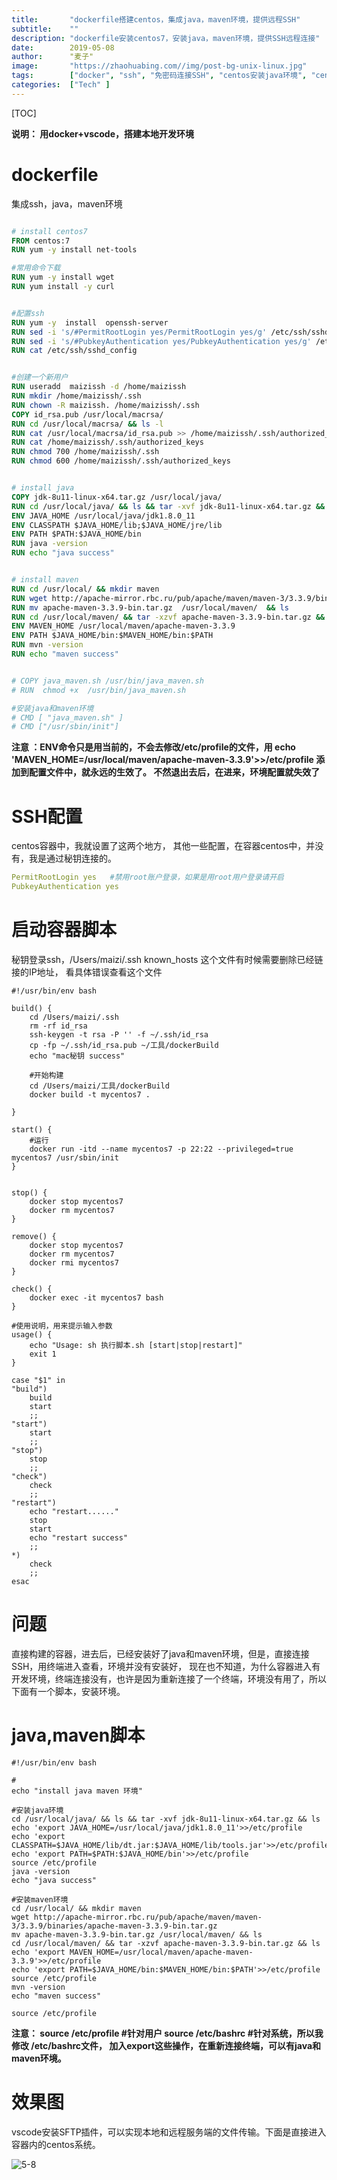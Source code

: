 ```yaml
---
title:       "dockerfile搭建centos，集成java，maven环境，提供远程SSH"
subtitle:    ""
description: "dockerfile安装centos7，安装java，maven环境，提供SSH远程连接"
date:        2019-05-08
author:      "麦子"
image:       "https://zhaohuabing.com//img/post-bg-unix-linux.jpg"
tags:        ["docker", "ssh", "免密码连接SSH", "centos安装java环境", "centos安装maven环境"]
categories:  ["Tech" ]
---
```




[TOC]

**说明： 用docker+vscode，搭建本地开发环境**

# dockerfile

集成ssh，java，maven环境

```dockerfile

# install centos7
FROM centos:7
RUN yum -y install net-tools  

#常用命令下载
RUN yum -y install wget
RUN yum install -y curl


#配置ssh 
RUN yum -y  install  openssh-server
RUN sed -i 's/#PermitRootLogin yes/PermitRootLogin yes/g' /etc/ssh/sshd_config
RUN sed -i 's/#PubkeyAuthentication yes/PubkeyAuthentication yes/g' /etc/ssh/sshd_config
RUN cat /etc/ssh/sshd_config 


#创建一个新用户
RUN useradd  maizissh -d /home/maizissh
RUN mkdir /home/maizissh/.ssh
RUN chown -R maizissh. /home/maizissh/.ssh
COPY id_rsa.pub /usr/local/macrsa/
RUN cd /usr/local/macrsa/ && ls -l 
RUN cat /usr/local/macrsa/id_rsa.pub >> /home/maizissh/.ssh/authorized_keys
RUN cat /home/maizissh/.ssh/authorized_keys
RUN chmod 700 /home/maizissh/.ssh
RUN chmod 600 /home/maizissh/.ssh/authorized_keys


# install java
COPY jdk-8u11-linux-x64.tar.gz /usr/local/java/
RUN cd /usr/local/java/ && ls && tar -xvf jdk-8u11-linux-x64.tar.gz && ls
ENV JAVA_HOME /usr/local/java/jdk1.8.0_11
ENV CLASSPATH $JAVA_HOME/lib;$JAVA_HOME/jre/lib
ENV PATH $PATH:$JAVA_HOME/bin
RUN java -version
RUN echo "java success"


# install maven
RUN cd /usr/local/ && mkdir maven
RUN wget http://apache-mirror.rbc.ru/pub/apache/maven/maven-3/3.3.9/binaries/apache-maven-3.3.9-bin.tar.gz
RUN mv apache-maven-3.3.9-bin.tar.gz  /usr/local/maven/  && ls 
RUN cd /usr/local/maven/ && tar -xzvf apache-maven-3.3.9-bin.tar.gz && ls
ENV MAVEN_HOME /usr/local/maven/apache-maven-3.3.9
ENV PATH $JAVA_HOME/bin:$MAVEN_HOME/bin:$PATH
RUN mvn -version
RUN echo "maven success"


# COPY java_maven.sh /usr/bin/java_maven.sh
# RUN  chmod +x  /usr/bin/java_maven.sh

#安装java和maven环境
# CMD [ "java_maven.sh" ]
# CMD ["/usr/sbin/init"]
```

**注意 ：ENV命令只是用当前的，不会去修改/etc/profile的文件，用 echo 'MAVEN_HOME=/usr/local/maven/apache-maven-3.3.9'>>/etc/profile 添加到配置文件中，就永远的生效了。 不然退出去后，在进来，环境配置就失效了**



# SSH配置

centos容器中，我就设置了这两个地方， 其他一些配置，在容器centos中，并没有，我是通过秘钥连接的。

```yaml
PermitRootLogin yes   #禁用root账户登录，如果是用root用户登录请开启
PubkeyAuthentication yes 
```



# 启动容器脚本

秘钥登录ssh，/Users/maizi/.ssh  known_hosts 这个文件有时候需要删除已经链接的IP地址， 看具体错误查看这个文件

```shell
#!/usr/bin/env bash

build() {
    cd /Users/maizi/.ssh
    rm -rf id_rsa
    ssh-keygen -t rsa -P '' -f ~/.ssh/id_rsa
    cp -fp ~/.ssh/id_rsa.pub ~/工具/dockerBuild
    echo "mac秘钥 success"

    #开始构建
    cd /Users/maizi/工具/dockerBuild
    docker build -t mycentos7 .

}

start() {
    #运行
    docker run -itd --name mycentos7 -p 22:22 --privileged=true mycentos7 /usr/sbin/init
}


stop() {
    docker stop mycentos7
    docker rm mycentos7
}

remove() {
    docker stop mycentos7
    docker rm mycentos7
    docker rmi mycentos7
}

check() {
    docker exec -it mycentos7 bash
}

#使用说明，用来提示输入参数
usage() {
    echo "Usage: sh 执行脚本.sh [start|stop|restart]"
    exit 1
}

case "$1" in
"build")
    build
    start
    ;;
"start")
    start
    ;;
"stop")
    stop
    ;;
"check")
    check
    ;;
"restart")
    echo "restart......"
    stop
    start
    echo "restart success"
    ;;
*)
    check
    ;;
esac
```

# 问题

直接构建的容器，进去后，已经安装好了java和maven环境，但是，直接连接SSH，用终端进入查看，环境并没有安装好， 现在也不知道，为什么容器进入有开发环境，终端连接没有，也许是因为重新连接了一个终端，环境没有用了，所以下面有一个脚本，安装环境。 

# java,maven脚本

```shell
#!/usr/bin/env bash

#
echo "install java maven 环境"

#安装java环境
cd /usr/local/java/ && ls && tar -xvf jdk-8u11-linux-x64.tar.gz && ls
echo 'export JAVA_HOME=/usr/local/java/jdk1.8.0_11'>>/etc/profile
echo 'export CLASSPATH=$JAVA_HOME/lib/dt.jar:$JAVA_HOME/lib/tools.jar'>>/etc/profile
echo 'export PATH=$PATH:$JAVA_HOME/bin'>>/etc/profile
source /etc/profile
java -version
echo "java success"

#安装maven环境
cd /usr/local/ && mkdir maven
wget http://apache-mirror.rbc.ru/pub/apache/maven/maven-3/3.3.9/binaries/apache-maven-3.3.9-bin.tar.gz
mv apache-maven-3.3.9-bin.tar.gz /usr/local/maven/ && ls
cd /usr/local/maven/ && tar -xzvf apache-maven-3.3.9-bin.tar.gz && ls
echo 'export MAVEN_HOME=/usr/local/maven/apache-maven-3.3.9'>>/etc/profile
echo 'export PATH=$JAVA_HOME/bin:$MAVEN_HOME/bin:$PATH'>>/etc/profile
source /etc/profile
mvn -version
echo "maven success"

source /etc/profile
```

**注意： source /etc/profile  #针对用户   source /etc/bashrc   #针对系统，所以我修改 /etc/bashrc文件， 加入export这些操作，在重新连接终端，可以有java和maven环境。**



# 效果图

vscode安装SFTP插件，可以实现本地和远程服务端的文件传输。下面是直接进入容器内的centos系统。

![5-8](/img/5-8.png)











